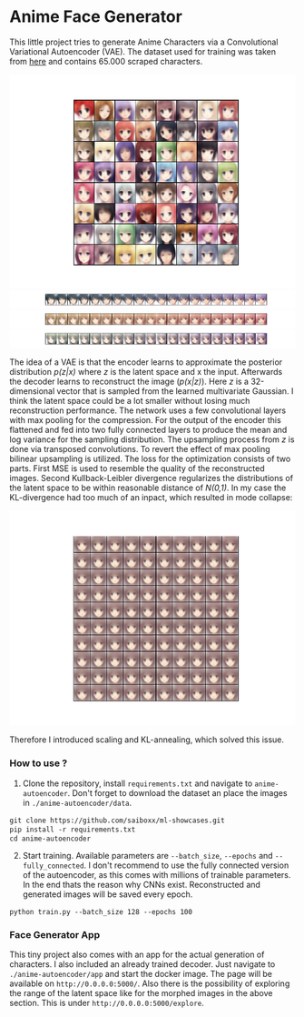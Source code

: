 # Anime Face Generator

This little project tries to generate Anime Characters via a Convolutional Variational Autoencoder (VAE).
The dataset used for training was taken from [here](https://github.com/Mckinsey666/Anime-Face-Dataset) and contains 65.000 scraped characters.

<p align="center">
<img src="example/generated.png">
<img src="example/morph1.png">
<img src="example/morph2.png">
<img src="example/morph3.png">
</p>

The idea of a VAE is that the encoder learns to approximate the posterior distribution *p(z|x)* where *z* is the latent space and x the input. Afterwards the decoder learns to reconstruct the image (*p(x|z)*). Here *z* is a 32-dimensional vector that is sampled from the learned multivariate Gaussian. I think the latent space could be a lot smaller without losing much reconstruction performance.
The network uses a few convolutional layers with max pooling for the compression. For the output of the encoder this flattened and fed into two fully connected layers to produce the mean and log variance for the sampling distribution. The upsampling process from *z* is done via transposed convolutions. To revert the effect of max pooling bilinear upsampling is utilized.
The loss for the optimization consists of two parts. First MSE is used to resemble the quality of the reconstructed images. Second Kullback-Leibler divergence regularizes the distributions of the latent space to be within reasonable distance of *N(0,1)*. In my case the KL-divergence had too much of an inpact, which resulted in mode collapse: 

<p align="center">
<img src="example/mode_collapse.png">
</p>

Therefore I introduced scaling and KL-annealing, which solved this issue.

### How to use ?
1. Clone the repository, install `requirements.txt` and navigate to `anime-autoencoder`. Don't forget to download the dataset an place the images in `./anime-autoencoder/data`.
```
git clone https://github.com/saiboxx/ml-showcases.git
pip install -r requirements.txt
cd anime-autoencoder
```
2. Start training. Available parameters are `--batch_size`, `--epochs` and `--fully_connected`. I don't recommend to use the fully connected version of the autoencoder, as this comes with millions of trainable parameters. In the end thats the reason why CNNs exist. Reconstructed and generated images will be saved every epoch.
```
python train.py --batch_size 128 --epochs 100
```


### Face Generator App
This tiny project also comes with an app for the actual generation of characters. I also included an already trained decoder.
Just navigate to `./anime-autoencoder/app` and start the docker image.
The page will be available on `http://0.0.0.0:5000/`.
Also there is the possibility of exploring the range of the latent space like for the morphed images in the above section. This is under `http://0.0.0.0:5000/explore`.
